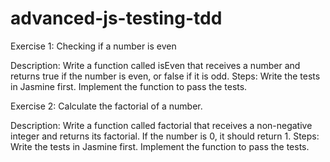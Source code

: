# advanced-js-testing-tdd

Exercise 1: Checking if a number is even

Description: Write a function called isEven that receives a number and returns true if the number is even, or false if it is odd.
Steps:
Write the tests in Jasmine first.
Implement the function to pass the tests.



Exercise 2: Calculate the factorial of a number.

Description: Write a function called factorial that receives a non-negative integer and returns its factorial. If the number is 0, it should return 1.
Steps:
Write the tests in Jasmine first.
Implement the function to pass the tests.

